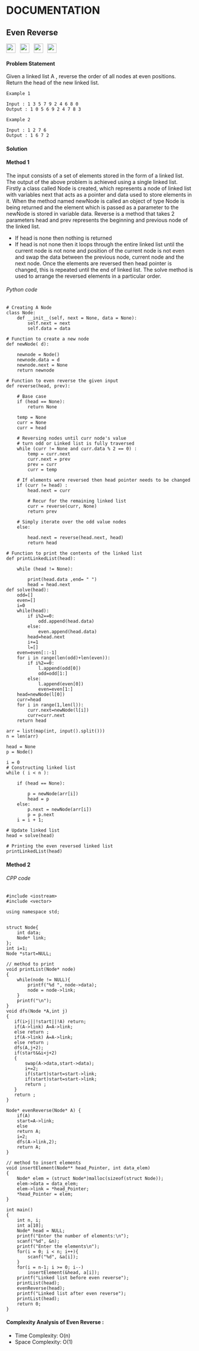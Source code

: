 # DOCUMENTATION
## Even Reverse<br>
<a><img src="https://img.shields.io/badge/-Amazon-blue" height="25">&nbsp;&nbsp;
<img src= "https://img.shields.io/badge/-Interview Bit-navy" height="25">
&nbsp;&nbsp;<img src= "https://img.shields.io/badge/-Python-red" height="25">
&nbsp;&nbsp;<img src= "https://img.shields.io/badge/-CPP-red" height="25"></a><br>
<br>
**Problem Statement**<br>
<br>
Given a linked list A , reverse the order of all nodes at even positions.<br>
Return the head of the new linked list.
```
Example 1

Input : 1 3 5 7 9 2 4 6 8 0
Output : 1 0 5 6 9 2 4 7 8 3
```
```
Example 2

Input : 1 2 7 6
Output : 1 6 7 2
```
#### Solution<br>
#### Method 1 <br>
The input consists of a set of elements stored in the form of a linked list. 
The output of the above problem is achieved using a single linked list.
Firstly a class called Node is created, which represents a node of linked list with 
variables next that acts as a pointer and data used to store elements in it.
When the method named newNode is called an object of type Node is being returned and 
the element which is passed as a parameter to the newNode is stored in variable data.
Reverse is a method that takes 2 parameters head and prev represents the beginning 
and previous node of the linked list.
* If head is none then nothing is returned
* If head is not none then it loops through the entire linked list until the current node is not none and 
position of the current node is not even and swap the data between the previous node, current node and the next node.
Once the elements are reversed then head pointer is changed, this is repeated until the end of linked list.
The solve method is used to arrange the reversed elements in a particular order.
###### Python code
```
# Creating A Node
class Node:  
    def __init__(self, next = None, data = None):  
        self.next = next
        self.data = data  
  
# Function to create a new node 
def newNode( d): 
  
    newnode = Node() 
    newnode.data = d 
    newnode.next = None
    return newnode 
  
# Function to even reverse the given input
def reverse(head, prev): 
  
    # Base case 
    if (head == None): 
        return None
  
    temp = None
    curr = None
    curr = head 
  
    # Reversing nodes until curr node's value 
    # turn odd or Linked list is fully traversed 
    while (curr != None and curr.data % 2 == 0) : 
        temp = curr.next
        curr.next = prev 
        prev = curr 
        curr = temp 
  
    # If elements were reversed then head pointer needs to be changed 
    if (curr != head) : 
        head.next = curr 
  
        # Recur for the remaining linked list 
        curr = reverse(curr, None) 
        return prev 
      
    # Simply iterate over the odd value nodes 
    else: 
      
        head.next = reverse(head.next, head) 
        return head 
      
# Function to print the contents of the linked list 
def printLinkedList(head): 
  
    while (head != None): 
      
        print(head.data ,end= " ") 
        head = head.next
def solve(head):
    odd=[]
    even=[]
    i=0
    while(head):
        if i%2==0:
            odd.append(head.data)
        else:
            even.append(head.data)
        head=head.next
        i+=1
        l=[]
    even=even[::-1]
    for i in range(len(odd)+len(even)):
        if i%2==0:
            l.append(odd[0])
            odd=odd[1:]
        else:
            l.append(even[0])
            even=even[1:]
    head=newNode(l[0])
    curr=head
    for i in range(1,len(l)):
        curr.next=newNode(l[i])
        curr=curr.next
    return head

arr = list(map(int, input().split()))
n = len(arr) 
      
head = None
p = Node() 
      
i = 0
# Constructing linked list 
while ( i < n ): 
      
    if (head == None): 
          
        p = newNode(arr[i]) 
        head = p 
    else: 
        p.next = newNode(arr[i]) 
        p = p.next
    i = i + 1; 
  
# Update linked list
head = solve(head) 
  
# Printing the even reversed linked list 
printLinkedList(head) 
```
#### Method 2 <br>
###### CPP code
```
#include <iostream>
#include <vector>

using namespace std;


struct Node{
	int data;
	Node* link;
};
int i=1;
Node *start=NULL;

// method to print 
void printList(Node* node)
{
	while(node != NULL){
		printf("%d ", node->data);
		node = node->link;
	}
	printf("\n");
}
void dfs(Node *A,int j)
{
   if(i>j||!start||!A) return;
   if(A->link) A=A->link;
   else return ;
   if(A->link) A=A->link;
   else return ;
   dfs(A,j+2);
   if(start&&i<j+2)
   {
       swap(A->data,start->data);
       i+=2;
       if(start)start=start->link;
       if(start)start=start->link;
       return ;
   }
   return ;
}

Node* evenReverse(Node* A) {
    if(A)
    start=A->link;
    else
    return A;
    i=2;
    dfs(A->link,2);
    return A;
}

// method to insert elements
void insertElement(Node** head_Pointer, int data_elem)
{
	Node* elem = (struct Node*)malloc(sizeof(struct Node));
	elem->data = data_elem;
	elem->link = *head_Pointer;
	*head_Pointer = elem;
}

int main()
{
	int n, i;
	int a[10];
	Node* head = NULL;
	printf("Enter the number of elements:\n");
	scanf("%d", &n);
	printf("Enter the elements\n");
	for(i = 0; i < n; i++){
		scanf("%d", &a[i]);
	}
	for(i = n-1; i >= 0; i--)
		insertElement(&head, a[i]);
	printf("Linked list before even reverse");
	printList(head);
	evenReverse(head);
	printf("Linked list after even reverse");
	printList(head);
	return 0;
}
```
#### Complexity Analysis of Even  Reverse :<br>
* Time Complexity: O(n)<br>
* Space Complexity: O(1)